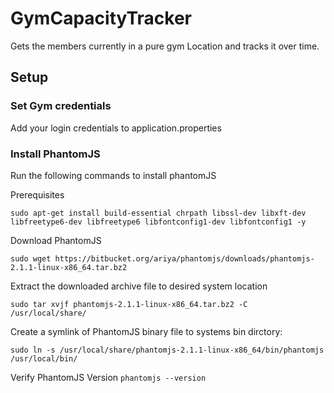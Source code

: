 # GymCapacityTracker
Gets the members currently in a pure gym Location and tracks it over time. 

## Setup

### Set Gym credentials
Add your login credentials to application.properties 

### Install PhantomJS
Run the following commands to install phantomJS

Prerequisites

`sudo apt-get install build-essential chrpath libssl-dev libxft-dev libfreetype6-dev libfreetype6 libfontconfig1-dev libfontconfig1 -y`

Download PhantomJS

`sudo wget https://bitbucket.org/ariya/phantomjs/downloads/phantomjs-2.1.1-linux-x86_64.tar.bz2`

Extract the downloaded archive file to desired system location

`sudo tar xvjf phantomjs-2.1.1-linux-x86_64.tar.bz2 -C /usr/local/share/`

Create a symlink of PhantomJS binary file to systems bin dirctory:

`sudo ln -s /usr/local/share/phantomjs-2.1.1-linux-x86_64/bin/phantomjs /usr/local/bin/`

Verify PhantomJS Version
`phantomjs --version`
